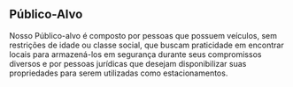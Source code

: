 ## Público-Alvo

Nosso Público-alvo é composto por pessoas que possuem veículos, sem restrições de idade ou classe social, que buscam praticidade em encontrar locais para armazená-los em segurança durante seus compromissos diversos e por pessoas jurídicas que desejam disponibilizar suas propriedades para serem utilizadas como estacionamentos.
